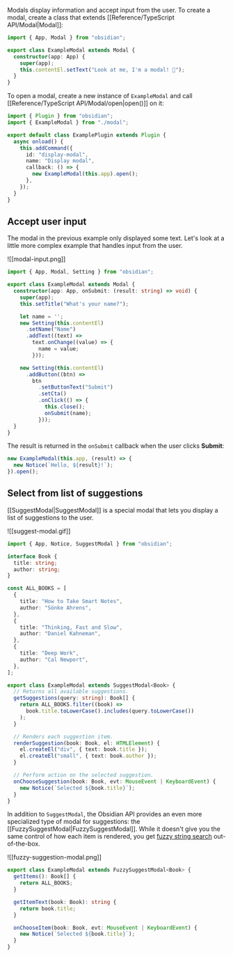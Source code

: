 Modals display information and accept input from the user. To create a modal, create a class that extends [[Reference/TypeScript API/Modal|Modal]]:

```ts
import { App, Modal } from "obsidian";

export class ExampleModal extends Modal {
  constructor(app: App) {
    super(app);
	this.contentEl.setText("Look at me, I'm a modal! 👀");
  }
}
```

To open a modal, create a new instance of `ExampleModal` and call [[Reference/TypeScript API/Modal/open|open()]] on it:

```ts
import { Plugin } from "obsidian";
import { ExampleModal } from "./modal";

export default class ExamplePlugin extends Plugin {
  async onload() {
    this.addCommand({
      id: "display-modal",
      name: "Display modal",
      callback: () => {
        new ExampleModal(this.app).open();
      },
    });
  }
}
```

## Accept user input

The modal in the previous example only displayed some text. Let's look at a little more complex example that handles input from the user.

![[modal-input.png]]

```ts
import { App, Modal, Setting } from "obsidian";

export class ExampleModal extends Modal {
  constructor(app: App, onSubmit: (result: string) => void) {
    super(app);
	this.setTitle("What's your name?");

	let name = '';
    new Setting(this.contentEl)
      .setName("Name")
      .addText((text) =>
        text.onChange((value) => {
          name = value;
        }));

    new Setting(this.contentEl)
      .addButton((btn) =>
        btn
          .setButtonText("Submit")
          .setCta()
          .onClick(() => {
            this.close();
            onSubmit(name);
          }));
  }
}
```

The result is returned in the `onSubmit` callback when the user clicks **Submit**:

```ts
new ExampleModal(this.app, (result) => {
  new Notice(`Hello, ${result}!`);
}).open();
```

## Select from list of suggestions

[[SuggestModal|SuggestModal]] is a special modal that lets you display a list of suggestions to the user.

![[suggest-modal.gif]]

```ts
import { App, Notice, SuggestModal } from "obsidian";

interface Book {
  title: string;
  author: string;
}

const ALL_BOOKS = [
  {
    title: "How to Take Smart Notes",
    author: "Sönke Ahrens",
  },
  {
    title: "Thinking, Fast and Slow",
    author: "Daniel Kahneman",
  },
  {
    title: "Deep Work",
    author: "Cal Newport",
  },
];

export class ExampleModal extends SuggestModal<Book> {
  // Returns all available suggestions.
  getSuggestions(query: string): Book[] {
    return ALL_BOOKS.filter((book) =>
      book.title.toLowerCase().includes(query.toLowerCase())
    );
  }

  // Renders each suggestion item.
  renderSuggestion(book: Book, el: HTMLElement) {
    el.createEl("div", { text: book.title });
    el.createEl("small", { text: book.author });
  }

  // Perform action on the selected suggestion.
  onChooseSuggestion(book: Book, evt: MouseEvent | KeyboardEvent) {
    new Notice(`Selected ${book.title}`);
  }
}
```

In addition to `SuggestModal`, the Obsidian API provides an even more specialized type of modal for suggestions: the [[FuzzySuggestModal|FuzzySuggestModal]]. While it doesn't give you the same control of how each item is rendered, you get [fuzzy string search](https://en.wikipedia.org/wiki/Approximate_string_matching) out-of-the-box.

![[fuzzy-suggestion-modal.png]]

```ts
export class ExampleModal extends FuzzySuggestModal<Book> {
  getItems(): Book[] {
    return ALL_BOOKS;
  }

  getItemText(book: Book): string {
    return book.title;
  }

  onChooseItem(book: Book, evt: MouseEvent | KeyboardEvent) {
    new Notice(`Selected ${book.title}`);
  }
}
```
